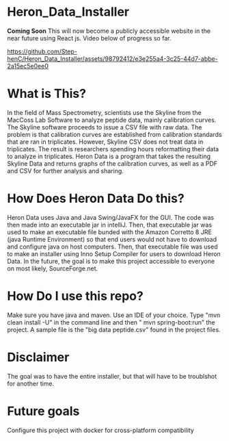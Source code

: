 # Heron_Data_Installer

**Coming Soon**
This will now become a publicly accessible website in the near future using React js. Video below of progress so far.




https://github.com/Step-henC/Heron_Data_Installer/assets/98792412/e3e255a4-3c25-44d7-abbe-2a15ec5e0ee0



# What is This?

In the field of Mass Spectrometry, scientists use the Skyline from the MacCoss Lab Software to analyze peptide data, mainly calibration curves. The Skyline software proceeds to issue a CSV file with raw data. The problem 
is that calibration curves are established from calibration standards that are ran in triplicates. However, Skyline CSV does not treat data in triplicates. The result is researchers spending hours
reformatting their data to analyze in triplicates. Heron Data is a program that takes the resulting Skyline Data and returns graphs of the calibration curves, as well as a PDF and CSV for further analysis and sharing.

# How Does Heron Data Do this?
Heron Data uses Java and Java Swing/JavaFX for the GUI. The code was then made into an executable jar in intelliJ. Then, that executable jar was used to make an executable file bunded with the Amazon Corretto 8 JRE (java Runtime Environment) so that end users would not have
to download and configure java on host computers. Then, that executable file was used to make an installer using Inno Setup Compiler for users to download Heron Data. In the future, the goal is to make this project
accessible to everyone on most likely, SourceForge.net.


# How Do I use this repo?
Make sure you have java and maven. Use an IDE of your choice. Type "mvn clean install -U" in the command line and then " mvn spring-boot:run" the project. A sample file is the "big data peptide.csv" found in the project files.

# Disclaimer
The goal was to have the entire installer, but that will have to be troublshot for another time. 

# Future goals
Configure this project with docker for cross-platform compatibility
